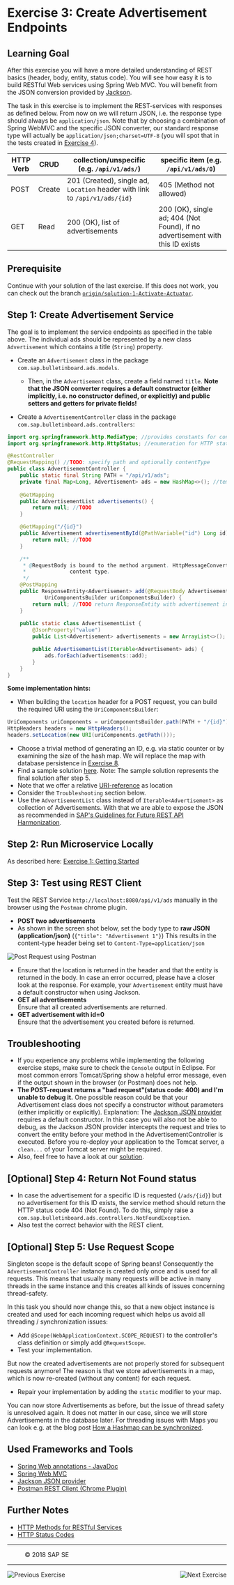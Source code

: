 Exercise 3: Create Advertisement Endpoints
==========================================

## Learning Goal
After this exercise you will have a more detailed understanding of REST basics (header, body, entity, status code). You will see how easy it is to build RESTful Web services using Spring Web MVC. You will benefit from the JSON conversion provided by [Jackson](../Knowledge/JSONConversion.md).

The task in this exercise is to implement the REST-services with responses as defined below. From now on we will return JSON, i.e. the response type should always be `application/json`. Note that by choosing a combination of Spring WebMVC and the specific JSON converter, our standard response type will actually be `application/json;charset=UTF-8`  (you will spot that in the tests created in [Exercise 4](https://github.wdf.sap.corp/cc-java-dev/cc-coursematerial/blob/master/CreateMicroservice/Exercise_4_CreateServiceTests.md)).

| HTTP Verb |  CRUD      | collection/unspecific (e.g. `/api/v1/ads/`)   | specific item (e.g. `/api/v1/ads/0`)|   
| ----------- | ---------- | ------------------------------------ | ------------------------------------- |
| POST        | Create     | 201 (Created), single ad, `Location` header with link to `/api/v1/ads/{id}` | 405 (Method not allowed) |
| GET         | Read       | 200 (OK), list of advertisements | 200 (OK), single ad; 404 (Not Found), if no advertisement with this ID exists |

## Prerequisite
Continue with your solution of the last exercise. If this does not work, you can check out the branch [`origin/solution-1-Activate-Actuator`](https://github.wdf.sap.corp/cc-java/cc-bulletinboard-ads-spring-webmvc/tree/solution-1-Activate-Actuator).

## Step 1: Create Advertisement Service
The goal is to implement the service endpoints as specified in the table above.
The individual ads should be represented by a new class `Advertisement` which contains a title (`String`) property.

- Create an `Advertisement` class in the package `com.sap.bulletinboard.ads.models`.
  - Then, in the `Advertisement` class, create a field named `title`. **Note that the JSON converter requires a default constructor (either implicitly, i.e. no constructor defined, or explicitly) and public setters and getters for private fields!**

- Create a `AdvertisementController` class in the package `com.sap.bulletinboard.ads.controllers`:
```java
import org.springframework.http.MediaType; //provides constants for content types
import org.springframework.http.HttpStatus; //enumeration for HTTP status codes

@RestController
@RequestMapping() //TODO: specify path and optionally contentType 
public class AdvertisementController {
    public static final String PATH = "/api/v1/ads";
    private final Map<Long, Advertisement> ads = new HashMap<>(); //temporary data storage, key represents the ID
    
    @GetMapping
    public AdvertisementList advertisements() {
        return null; //TODO
    }

    @GetMapping("/{id}")
    public Advertisement advertisementById(@PathVariable("id") Long id) {
        return null; //TODO
    }

    /**
     * @RequestBody is bound to the method argument. HttpMessageConverter resolves method argument depending on the
     *              content type.
     */
    @PostMapping
    public ResponseEntity<Advertisement> add(@RequestBody Advertisement advertisement,
            UriComponentsBuilder uriComponentsBuilder) {
        return null; //TODO return ResponseEntity with advertisement in the body, location header and HttpStatus.CREATED status code
    }
    
    public static class AdvertisementList {
        @JsonProperty("value")
        public List<Advertisement> advertisements = new ArrayList<>();

        public AdvertisementList(Iterable<Advertisement> ads) {
            ads.forEach(advertisements::add);
        }
    }    
}
```

**Some implementation hints:**
- When building the `location` header for a POST request, you can build the required URI using the `UriComponentsBuilder`:
```java
UriComponents uriComponents = uriComponentsBuilder.path(PATH + "/{id}").buildAndExpand(id);
HttpHeaders headers = new HttpHeaders();
headers.setLocation(new URI(uriComponents.getPath()));
```
- Choose a trivial method of generating an ID, e.g. via static counter or by examining the size of the hash map. We will replace the map with database persistence in [Exercise 8](https://github.wdf.sap.corp/cc-java-dev/cc-coursematerial/blob/master/ConnectDatabase/Exercise_8_Part1_ConfigurePersistence.md).
- Find a sample solution [here](https://github.wdf.sap.corp/cc-java/cc-bulletinboard-ads-spring-webmvc/blob/solution-3-Create-Ads-Endpoints/src/main/java/com/sap/bulletinboard/ads/controllers/AdvertisementController.java). Note: The sample solution represents the final solution after step 5.
- Note that we offer a relative [URI-reference](https://tools.ietf.org/html/rfc3986#section-4.2) as location
- Consider the `Troubleshooting` section below.
- Use the `AdvertisementList` class instead of `Iterable<Advertisement>` as collection of Advertisements. With that we are able to expose the JSON as recommended in [SAP's Guidelines for Future REST API Harmonization](https://www.sap.com/documents/2017/12/ba1141bf-e37c-0010-82c7-eda71af511fa.html).

## Step 2: Run Microservice Locally
As described here: [Exercise 1: Getting Started](https://github.wdf.sap.corp/cc-java-dev/cc-coursematerial/blob/master/CreateMicroservice/Exercise_1_GettingStarted.md)

## Step 3: Test using REST Client
Test the REST Service `http://localhost:8080/api/v1/ads` manually in the browser using the `Postman` chrome plugin. 
- **POST two advertisements**
- As shown in the screen shot below, set the body type to **raw JSON (application/json)**
(`{"title": "Advertisement 1"}`)
This results in the content-type header being set to `Content-Type=application/json` 

![Post Request using Postman](images/RestClient_PostRequest.png)

- Ensure that the location is returned in the header and that the entity is returned in the body. In case an error occurred, please have a closer look at the response. For example, your `Advertisement` entity must have a default constructor when using Jackson.
- **GET all advertisements**  
Ensure that all created advertisements are returned.
- **GET advertisement with id=0**    
Ensure that the advertisement you created before is returned.

## Troubleshooting
- If you experience any problems while implementing the following exercise steps, make sure to check the `Console` output in Eclipse. For most common errors Tomcat/Spring show a helpful error message, even if the output shown in the browser (or Postman) does not help.
- **The POST-request returns a "bad request"(status code: 400) and I'm unable to debug it.** One possible reason could be that your Advertisement class does not specify a constructor without parameters (either implicitly or explicitly). Explanation: The [Jackson JSON provider](../Knowledge/JSONConversion.md) requires a default constructor. In this case you will also not be able to debug, as the Jackson JSON provider intercepts the request and tries to convert the entity before your method in the AdvertisementController is executed. 
Before you re-deploy your application to the Tomcat server, a `clean...` of your Tomcat server might be required.
- Also, feel free to have a look at our [solution](https://github.wdf.sap.corp/cc-java/cc-bulletinboard-ads-spring-webmvc/tree/solution-3-Create-Ads-Endpoints).

## [Optional] Step 4: Return Not Found status
- In case the advertisement for a specific ID is requested (`/ads/{id}`) but no advertisement for this ID exists, the service method should return the HTTP status code 404 (Not Found). To do this, simply raise a `com.sap.bulletinboard.ads.controllers.NotFoundException`.
- Also test the correct behavior with the REST client.

## [Optional] Step 5: Use Request Scope
Singleton scope is the default scope of Spring beans! Consequently the `AdvertisementController` instance is created only once and is used for all requests. This means that usually many requests will be active in many threads in the same instance and this creates all kinds of issues concerning thread-safety. 

In this task you should now change this, so that a new object instance is created and used for each incoming request which helps us avoid all threading / synchronization issues:
- Add `@Scope(WebApplicationContext.SCOPE_REQUEST)` to the controller's class definition or simply add `@RequestScope`.
- Test your implementation.

But now the created advertisements are not properly stored for subsequent requests anymore! The reason is that we store advertisements in a map, which is now re-created (without any content) for each request.

- Repair your implementation by adding the `static` modifier to your map. 
 
You can now store Advertisements as before, but the issue of thread safety is unresolved again. It does not matter in our case, since we will store Advertisements in the database later. For threading issues with Maps you can look e.g. at the blog post [How a Hashmap can be synchronized](http://stackoverflow.com/questions/1291836/concurrenthashmap-vs-synchronized-hashmap).


## Used Frameworks and Tools
- [Spring Web annotations - JavaDoc](http://docs.spring.io/spring-framework/docs/current/javadoc-api/)
- [Spring Web MVC](http://docs.spring.io/spring/docs/current/spring-framework-reference/html/mvc.html)
- [Jackson JSON provider](../Knowledge/JSONConversion.md)
- [Postman REST Client (Chrome Plugin)](https://chrome.google.com/webstore/detail/postman/fhbjgbiflinjbdggehcddcbncdddomop)

## Further Notes
- [HTTP Methods for RESTful Services](http://www.restapitutorial.com/lessons/httpmethods.html)
- [HTTP Status Codes](http://www.restapitutorial.com/httpstatuscodes.html)


***
<dl>
  <dd>
  <div class="footer">&copy; 2018 SAP SE</div>
  </dd>
</dl>
<hr>
<a href="Exercise_2_HelloWorldResource.md">
  <img align="left" alt="Previous Exercise">
</a>
<a href="Exercise_4_CreateServiceTests.md">
  <img align="right" alt="Next Exercise">
</a>
